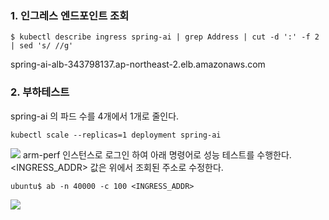 
### 1. 인그레스 엔드포인트 조회 ###
```
$ kubectl describe ingress spring-ai | grep Address | cut -d ':' -f 2 | sed 's/ //g'
```
spring-ai-alb-343798137.ap-northeast-2.elb.amazonaws.com

### 2. 부하테스트 ###

spring-ai 의 파드 수를 4개에서 1개로 줄인다.
```
kubectl scale --replicas=1 deployment spring-ai
```

![](https://github.com/gnosia93/eks-grv-mig/blob/main/tutorial/images/ec2-3.png)
arm-perf 인스턴스로 로그인 하여 아래 명령어로 성능 테스트를 수행한다. <INGRESS_ADDR> 값은 위에서 조회된 주소로 수정한다.  
```
ubuntu$ ab -n 40000 -c 100 <INGRESS_ADDR>
```

![](https://github.com/gnosia93/eks-grv-mig/blob/main/tutorial/images/ab-1.png)



